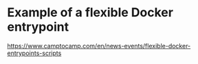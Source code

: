 # Example of a flexible Docker entrypoint

https://www.camptocamp.com/en/news-events/flexible-docker-entrypoints-scripts
